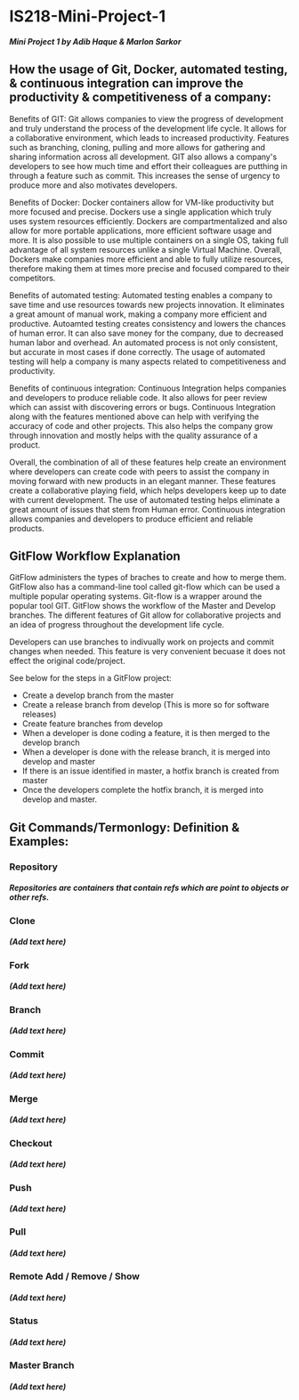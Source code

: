 # IS218-Mini-Project-1
##### Mini Project 1 by Adib Haque &amp; Marlon Sarkor

## How the usage of Git, Docker, automated testing, & continuous integration can improve the productivity & competitiveness of a company:
Benefits of GIT: Git allows companies to view the progress of development and truly understand the process of the development life cycle. It allows for a collaborative environment, which leads to increased productivity. Features such as branching, cloning, pulling and more allows for gathering and sharing information across all development. GIT also allows a company's developers to see how much time and effort their colleagues are putthing in through a feature such as commit. This increases the sense of urgency to produce more and also motivates developers. 

Benefits of Docker: Docker containers allow for VM-like productivity but more focused and precise. Dockers use a single application which truly uses system resources efficiently. Dockers are compartmentalized and also allow for more portable applications, more efficient software usage and more. It is also possible to use multiple containers on a single OS, taking full advantage of all system resources unlike a single Virtual Machine. Overall, Dockers make companies more efficient and able to fully utilize resources, therefore making them at times more precise and focused compared to their competitors. 

Benefits of automated testing: Automated testing enables a company to save time and use resources towards new projects innovation. It eliminates a great amount of manual work, making a company more efficient and productive. Autoamted testing creates consistency and lowers the chances of human error. It can also save money for the company, due to decreased human labor and overhead. An automated process is not only consistent, but accurate in most cases if done correctly. The usage of automated testing will help a company is many aspects related to competitiveness and productivity. 

Benefits of continuous integration: Continuous Integration helps companies and developers to produce reliable code. It also allows for peer review which can assist with discovering errors or bugs. Continuous Integration along with the features mentioned above can help with verifying the accuracy of code and other projects. This also helps the company grow through innovation and mostly helps with the quality assurance of a product. 

Overall, the combination of all of these features help create an environment where developers can create code with peers to assist the company in moving forward with new products in an elegant manner. These features create a collaborative playing field, which helps developers keep up to date with current development. The use of automated testing helps eliminate a great amount of issues that stem from Human error. Continuous integration allows companies and developers to produce efficient and reliable products. 

## GitFlow Workflow Explanation
GitFlow administers the types of braches to create and how to merge them. GitFlow also has a command-line tool called git-flow which can be used a multiple popular operating systems. Git-flow is a wrapper around the popular tool GIT. GitFlow shows the workflow of the Master and Develop branches. The different features of Git allow for collaborative projects and an idea of progress throughout the development life cycle. 

Developers can use branches to indivually work on projects and commit changes when needed. This feature is very convenient becuase it does not effect the original code/project. 

See below for the steps in a GitFlow project:
- Create a develop branch from the master
- Create a release branch from develop (This is more so for software releases)
- Create feature branches from develop
- When a developer is done coding a feature, it is then merged to the develop branch
- When a developer is done with the release branch, it is merged into develop and master
- If there is an issue identified in master, a hotfix branch is created from master
- Once the developers complete the hotfix branch, it is merged into develop and master.





## Git Commands/Termonlogy: Definition & Examples:
### Repository
##### Repositories are containers that contain refs which are point to objects or other refs.

### Clone
##### (Add text here)

### Fork
##### (Add text here)

### Branch
##### (Add text here)

### Commit
##### (Add text here)

### Merge
##### (Add text here)

### Checkout
##### (Add text here)

### Push
##### (Add text here)

### Pull
##### (Add text here)

### Remote Add / Remove / Show
##### (Add text here)

### Status
##### (Add text here)

### Master Branch
##### (Add text here)
